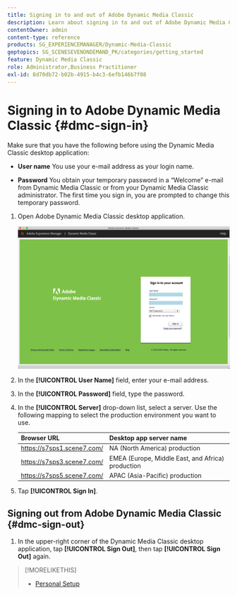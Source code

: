 ```yaml
---
title: Signing in to and out of Adobe Dynamic Media Classic
description: Learn about signing in to and out of Adobe Dynamic Media Classic and connecting to a production environment server in North America (NA), or Europe, Middle East, Africa (EMEA), or Asia-Pacific (APAC).
contentOwner: admin
content-type: reference
products: SG_EXPERIENCEMANAGER/Dynamic-Media-Classic
geptopics: SG_SCENESEVENONDEMAND_PK/categories/getting_started
feature: Dynamic Media Classic
role: Administrator,Business Practitioner
exl-id: 8d70db72-b02b-4915-b4c3-6efb146b7f08
---
```

<!-- UPDATE THIS TOPIC AFTER DECEMBER 31, 2020!!!!! -->

# Signing in to Adobe Dynamic Media Classic {#dmc-sign-in}

Make sure that you have the following before using the Dynamic Media Classic desktop application:

* **User name**
You use your e-mail address as your login name.

* **Password**
You obtain your temporary password in a “Welcome” e-mail from Dynamic Media Classic or from your Dynamic Media Classic administrator. The first time you sign in, you are prompted to change this temporary password.

1. Open Adobe Dynamic Media Classic desktop application.

    ![Dynamic Media Classic sign in](/help/assets/dmclassic-login1.png)

1. In the **[!UICONTROL User Name]** field, enter your e-mail address.
1. In the **[!UICONTROL Password]** field, type the password.
1. In the **[!UICONTROL Server]** drop-down list, select a server. 
Use the following mapping to select the production environment you want to use.

    | Browser URL | Desktop app server name |
    |---|---|
    | https://s7sps1.scene7.com/ | NA (North America) production |
    | https://s7sps3.scene7.com/ | EMEA (Europe, Middle East, and Africa) production |
    | https://s7sps5.scene7.com/ | APAC (Asia-Pacific) production |

1. Tap **[!UICONTROL Sign In]**.

## Signing out from Adobe Dynamic Media Classic {#dmc-sign-out} 

1. In the upper-right corner of the Dynamic Media Classic desktop application, tap **[!UICONTROL Sign Out]**, then tap **[!UICONTROL Sign Out]** again.

>[!MORELIKETHIS]
>
>* [Personal Setup](personal-setup.md#personal_setup)
